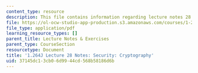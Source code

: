 ```yaml
---
content_type: resource
description: This file contains information regarding lecture notes 28.
file: https://ol-ocw-studio-app-production.s3.amazonaws.com/courses/1-264j-database-internet-and-systems-integration-technologies-fall-2013/37145dc13cb06d9944cd568b58186d6b_MIT1_264JF13_lect_28.pdf
file_type: application/pdf
learning_resource_types: []
parent_title: Lecture Notes & Exercises
parent_type: CourseSection
resourcetype: Document
title: '1.264J Lecture 28 Notes: Security: Cryptography'
uid: 37145dc1-3cb0-6d99-44cd-568b58186d6b
---
```

